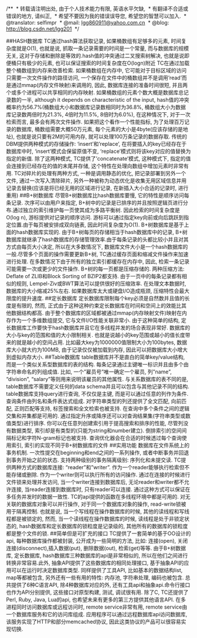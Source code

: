 /**
 * 转载请注明出处, 由于个人技术能力有限, 英语水平欠缺,
 * 有翻译不合适或错误的地方, 请纠正,
 * 希望不要因为我的错误误导您, 希望您的智慧可以加入.
 * @translator: selfimpr
 * @mail: lgg860911@yahoo.com.cn
 * @blog: http://blog.csdn.net/lgg201
 */
 

##HASH数据库
TC通过hash算法获取记录, 如果桶数组有足够多的元素, 时间复杂度就是O(1), 也就是说, 抓取一条记录需要的时间是一个常量, 而与数据库的规模无关, 这对于存储和删除是等效的.hash值的冲突通过二叉搜索树解决, 也就是说即便桶只有极少的元素, 也可以保证搜索的时间复杂度在O(logn)附近
TC在通过加载整个桶数组到内存来改善检索. 如果桶数组在内存中, 它可能对于目标区域的访问只需要一次文件操作的路径访问, 一个保存在文件中的桶数组并不是调用’read’而是通过mmap(内存文件映射)来调用的, 因此, 数据库连接的准备时间很短, 并且两个或多个进程可以共享相同的内存映射.
如果桶数组的元素个数大概是数据库总记录数的一半, although it depends on characteristic of the input, hash值的冲突概率约为56.7%(桶数组大小和数据库记录数相同时为36.8%, 桶数组大小为数据库记录数两倍时为21.3%, 4倍时为11.5%, 8倍时为6.0%), 在这种情况下, 对于一次检索而言, 最多会有两次文件操作. 如果把这个看作一个性能指标, 为了处理百万记录的数据库, 桶数组需要大概50万元素, 每个元素的大小是4byte(应该存储的是地址), 也就是说只要有2M的可用内存, 就可以处理100万条记录的数据存取.
传统的DBM提供两种模式的存储操作: ‘insert’和’replace’, 在将要插入的key已经存在于数据库中时, ‘insert’模式会保留原值不变, ‘replace’模式则将该key对应的值替换为指定的新值. 除了这两种模式, TC提供了’concatenate’模式, 这种模式下, 指定的值会连接到已经存在的值的末尾并存储, 这个特性在处理向数组中增加元素时非常有用.
TC对碎片的处理有两种方式, 一种是调用静态的优化, 把记录部署到另外一个文件, 通过一次写入清除碎片, 另外一种被称为动态优化是收集无用区域信息并用记录去替换(应该是将已经无用的区域进行记录, 在新插入大小合适的记录时, 进行重用)
##B+树数据库
尽管B+树数据库比hash数据库要慢, 它的特性是顺序访问每条记录. 次序可以由用户来指定, B+树中的记录是已排序的并且按照逻辑页进行分布.通过独立的索引维护每一页使其成为多路平衡树. 因此检索的时间复杂度是O(log n), 游标提供对记录的顺序访问. 游标可以通过指定key向前或向后跳跃到指定位置.由于每页被安排成双向链表, 因此时间复杂度为O(1).
B+树数据库是基于上面的hash数据库实现的. 由于B+树每页的存储相当于hash数据库中的记录, B+树数据库就继承了hash数据库的存储管理效率.由于每条记录的头都比较小并且对其方式由每页大小决定, 所以在大多数情况下, 数据库文件大小是一个hash数据库的一般.尽管多个页面的操作需要更新B+树, TC通过缓存页面和缩减文件操作来加速进行处理. 在多数情况下由于所有的独立索引都缓存在内存中, 因此, 检索一条记录可能需要一次或更少的文件操作.
B+树的每一页都是压缩存储的. 两种压缩方法: Deflate of ZLIB和Block Sorting
of BZIP2都支持. 由于一页中的每条记录都有相似的规则, Lempel-Ziv或BWT算法可以提供很好的压缩效率. 在处理文本数据时, 数据库的大小缩减25%左右. 如果数据库太大或硬盘I/O造成瓶颈, 压缩特性会最大限度的提升速度.
##定长数据库
定长数据库限制每个key必须是自然数并且值的长度是有限的, 然而, 正式由于这种这种约束定长数据库在时间和空间上的效能比其他数据结构都高.
由于整个数据库的区域都被通过mmap(内存映射文件)映射在内存作为一个多维数组提交, 它与文件I/O性能关联非常小. 由于这种简单的结构, 定长数据库工作要快于hash数据库并且它在多线程并发的场合表现非常好.
数据库的大小与key的范围和值的大小限制相关. 也就是说越小的key范围或越小的值长度带来的就是越小的空间占用. 比如最大key为1000000值限制大小为100bytes, 数据库大小就大约为100MB, 由于记录仅仅被加载到内存, 因此可以把数据库大小增大到虚拟内存大小.
##Table数据库
table数据库并不是直白的简单key/value结构, 而是一个类似关系型数据库的表的结构. 每条记录通过主键唯一标识并且由多个由字符串命名的列组成值. 比如, 一个”雇员号”唯一确定一个雇员, 列”name”, “division”, “salary”等则用来说明该雇员的其他属性. 与关系数据库的表不同的是, table数据库不需要定义任何的data schema并且可以包含与其他记录不同的结构.
table数据库支持query进行查询, 不仅仅是主键, 而是可以通过任意的列作为条件. 查询条件由列名和条件表达式组成. 对字符串类型的列还提供了全文匹配, 向前匹配, 正则匹配等支持, 标签搜索和全文检索也被支持. 在查询中多个条件之间的逻辑交集和并集都是可用的. 通过指定升序或降序还可以对查询结果集(字符串类型或数值类型)进行排序.
你可以在任意列创建索引用于提高搜索和排序的性能, 尽管列没有数据类型, 索引却是有类型的(只能为string和number建立). 倒排索引的空间间隔标记和字符N-gram标记也被支持. 查询优化器会在合适的时候透过每个查询使用索引, 索引的实现不同于B+树数据库的文件
##实用功能
数据库在文件系统上的事务机制. 一次性提交在beginning和end之间的一系列操作, 或者中断事务并回退到事务开始之前的状态. 支持两种级别的事务隔离级别: 序列化和未提交读.
TC提供两种方式的数据库连接: “reader”和”writer”. 作为一个reader能够执行检索但不能存储或删除. 作为一个writer则可以执行所有的访问操作. 通过在连接的时候进行文件锁来处理并发访问, 当一个writer连接到数据库后, 无论reader和writer都不允许连接, 当reader连接到数据库时, 只有reader可以连接. 通过这种方式可以保证在多任务并发时的数据一致性.
TC的api提供的函数在多线程环境中都是可用的. 对无关联的数据库对象可以并行操作, 对于同一个数据库对象的操作, read-write锁被用于隔离控制. 也就是说, 当一个写线程在操作数据库的时候, 其他的读线程和写线程都是被锁定的, 然而, 当一个读线程在操作数据库的时候, 读线程是处于非锁定状态的, hash数据库和定长数据库的锁粒度是记录级的, 其他所有的数据库的锁粒度都是整个文件的锁.
##简单但是可扩充的接口
TC提供了一套简单的基于OO设计的api, 每种数据库操作都被封装, 公开成为一些简明的方法, 比如: 连接(open), 关闭连接(disconnect),插入数据(put), 删除数据(out), 检索(get)等等. 由于B+树数据库, 定长数据库, hash数据库三种数据库的api是非常相似的, 所以在他们之间进行转换非常容易.此外, 抽象API提供了这些数据库的相同处理接口, 基于抽象API的应用可以在运行时决定数据库类型.
同样提供了工具API, 比如基本的数据结构list, map等都被包含, 另外还有一些有用的特性: 内存池, 字符串处理, 编码也被包含.
总共提供了6种C语言API, 除4种数据库对应的外, 还有工具api和抽象api.命令行接口也作为API分别提供, 这些接口对原型构建, 测试, 调试很有用. 除了C, TC还提供了Perl, Ruby, Java,
Lua的api, 也希望未来有更多的第三方提供其他语言API.
在多进程同时访问数据库或远程访问时, remote service非常有用, remote service由一个数据库服务和它的访问库组成. 应用程序可以通过远程数据库api访问数据库, 该服务实现了HTTP和部分memcached协议, 因此这类协议的产品可以很容易实现切换.
 
